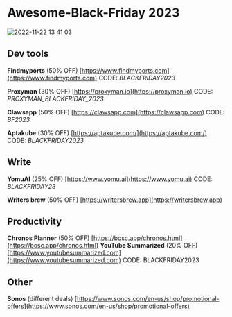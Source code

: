 # Awesome-Black-Friday 2023

![2022-11-22 13 41 03](https://user-images.githubusercontent.com/738921/203316739-6fc312d0-ea6e-47f6-b183-e91e674cbcd9.jpg)


## Dev tools

**Findmyports** (50% OFF) [https://www.findmyports.com](https://www.findmyports.com) CODE: *BLACKFRIDAY2023*

**Proxyman** (30% OFF) [https://proxyman.io](https://proxyman.io) CODE: *PROXYMAN_BLACKFRIDAY_2023*

**Clawsapp** (50% OFF) [https://clawsapp.com](https://clawsapp.com) CODE: *BF2023*

**Aptakube** (30% OFF) [https://aptakube.com/](https://aptakube.com/) CODE: *BLACKFRIDAY2023*


## Write

**YomuAI** (25% OFF) [https://www.yomu.ai](https://www.yomu.ai) CODE: *BLACKFRIDAY23*

**Writers brew** (50% OFF) [https://writersbrew.app](https://writersbrew.app)

## Productivity

**Chronos Planner** (50% OFF) [https://bosc.app/chronos.html](https://bosc.app/chronos.html) 
**YouTube Summarized** (20% OFF) [https://www.youtubesummarized.com](https://www.youtubesummarized.com) CODE: BLACKFRIDAY2023


## Other

**Sonos** (different deals) [https://www.sonos.com/en-us/shop/promotional-offers](https://www.sonos.com/en-us/shop/promotional-offers)



